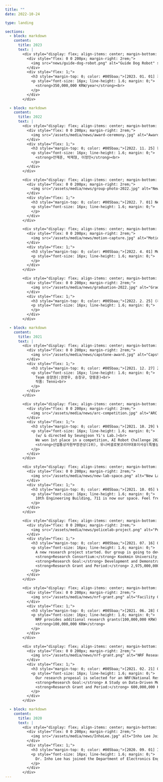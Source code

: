 ```yaml
---
title: ""
date: 2022-10-24

type: landing

sections:
  - block: markdown
    content:
      title: 2023
      text: |
        <div style="display: flex; align-items: center; margin-bottom: 2rem;">
          <div style="flex: 0 0 200px; margin-right: 2rem;">
            <img src="news/guide-dog-robot.png" alt="Guide Dog Robot" style="width: 100%; height: auto; border-radius: 8px;">
          </div>
          <div style="flex: 1;">
            <h3 style="margin-top: 0; color: #005baa;">[2023. 01. 01] 가이드 독: 로봇 안내견 개발 과제 시작</h3>
            <p style="font-size: 16px; line-height: 1.6; margin: 0;">
              <strong>350,000,000 KRW/year</strong><br>
            </p>
          </div>
        </div>

  - block: markdown
    content:
      title: 2022
      text: |
        <div style="display: flex; align-items: center; margin-bottom: 2rem;">
          <div style="flex: 0 0 200px; margin-right: 2rem;">
            <img src="/assets/media/news/award-ceremony.jpg" alt="Award Ceremony" style="width: 100%; height: auto; border-radius: 8px;">
          </div>
          <div style="flex: 1;">
            <h3 style="margin-top: 0; color: #005baa;">[2022. 11. 25] 한국연구재단 이사장 상 수상</h3>
            <p style="font-size: 16px; line-height: 1.6; margin: 0;">
              <strong>안재훈, 박재형, 이정민</strong><br>
            </p>
          </div>
        </div>

        <div style="display: flex; align-items: center; margin-bottom: 2rem;">
          <div style="flex: 0 0 200px; margin-right: 2rem;">
            <img src="/assets/media/news/group-photo-2022.jpg" alt="New Group Photo" style="width: 100%; height: auto; border-radius: 8px;">
          </div>
          <div style="flex: 1;">
            <h3 style="margin-top: 0; color: #005baa;">[2022. 7. 01] New Group Photo</h3>
            <p style="font-size: 16px; line-height: 1.6; margin: 0;">
            </p>
          </div>
        </div>

        <div style="display: flex; align-items: center; margin-bottom: 2rem;">
          <div style="flex: 0 0 200px; margin-right: 2rem;">
            <img src="/assets/media/news/motion-capture.jpg" alt="Motion Capture Device" style="width: 100%; height: auto; border-radius: 8px;">
          </div>
          <div style="flex: 1;">
            <h3 style="margin-top: 0; color: #005baa;">[2022. 4. 01] Motion Capture Device</h3>
            <p style="font-size: 16px; line-height: 1.6; margin: 0;">
            </p>
          </div>
        </div>

        <div style="display: flex; align-items: center; margin-bottom: 2rem;">
          <div style="flex: 0 0 200px; margin-right: 2rem;">
            <img src="/assets/media/news/graduation-2022.jpg" alt="Graduation 2022" style="width: 100%; height: auto; border-radius: 8px;">
          </div>
          <div style="flex: 1;">
            <h3 style="margin-top: 0; color: #005baa;">[2022. 2. 25] (축)황성현, 이승현 석사 졸업</h3>
            <p style="font-size: 16px; line-height: 1.6; margin: 0;">
            </p>
          </div>
        </div>

  - block: markdown
    content:
      title: 2021
      text: |
        <div style="display: flex; align-items: center; margin-bottom: 2rem;">
          <div style="flex: 0 0 200px; margin-right: 2rem;">
            <img src="/assets/media/news/capstone-award.jpg" alt="Capstone Design Award" style="width: 100%; height: auto; border-radius: 8px;">
          </div>
          <div style="flex: 1;">
            <h3 style="margin-top: 0; color: #005baa;">[2021. 12. 27] 2021년 부산대학교 Linc+ 캡스톤디자인 대회 대상</h3>
            <p style="font-size: 16px; line-height: 1.6; margin: 0;">
              Team 송양권(:권영우, 송창규, 양용훈)<br>
              작품: Tenni<br>
            </p>
          </div>
        </div>

        <div style="display: flex; align-items: center; margin-bottom: 2rem;">
          <div style="flex: 0 0 200px; margin-right: 2rem;">
            <img src="/assets/media/news/arc-competition.jpg" alt="ARC Competition Win" style="width: 100%; height: auto; border-radius: 8px;">
          </div>
          <div style="flex: 1;">
            <h3 style="margin-top: 0; color: #005baa;">[2021. 10. 29] Winning @ARC Competition!</h3>
            <p style="font-size: 16px; line-height: 1.6; margin: 0;">
              (w/ & directed by Seungjoon Yi's Lab.)<br>
              We won 1st place in a competition, AI Robot Challenge 2021@KINTEX.<br>
              <strong>산업통상자원부장관상(1위), 유니버셜로봇코리아대표이사상(특별상)</strong>
            </p>
          </div>
        </div>

        <div style="display: flex; align-items: center; margin-bottom: 2rem;">
          <div style="flex: 0 0 200px; margin-right: 2rem;">
            <img src="/assets/media/news/new-lab-space.png" alt="New Laboratory Space" style="width: 100%; height: auto; border-radius: 8px;">
          </div>
          <div style="flex: 1;">
            <h3 style="margin-top: 0; color: #005baa;">[2021. 10. 05] We've got a new Laboratory space!</h3>
            <p style="font-size: 16px; line-height: 1.6; margin: 0;">
              10th Engineering Building, 711 is now our space. Feel free to visit and enjoy yourself together.
            </p>
          </div>
        </div>

        <div style="display: flex; align-items: center; margin-bottom: 2rem;">
          <div style="flex: 0 0 200px; margin-right: 2rem;">
            <img src="/assets/media/news/policelab-project.png" alt="PoliceLab 2.0 Project" style="width: 100%; height: auto; border-radius: 8px;">
          </div>
          <div style="flex: 1;">
            <h3 style="margin-top: 0; color: #005baa;">[2021. 07. 16] Our group is selected for PoliceLab 2.0 Project</h3>
            <p style="font-size: 16px; line-height: 1.6; margin: 0;">
              A new research project started. Our group is going to develop autonomous locomotion for quadrupedal robots.<br>
              <strong>Research Consortium:</strong> Kookmin University, Seoul National University of Science and Technology.<br>
              <strong>Research Goal:</strong> Development and Demonstration of Unmanned Patrol Robot System for Local Police Support.<br>
              <strong>Research Grant and Period:</strong> 2,975,000,000 KRW for 3.5 years (2021.07~2024.12)
            </p>
          </div>
        </div>

        <div style="display: flex; align-items: center; margin-bottom: 2rem;">
          <div style="flex: 0 0 200px; margin-right: 2rem;">
            <img src="/assets/media/news/nrf-grant.png" alt="Facility Grant" style="width: 100%; height: auto; border-radius: 8px;">
          </div>
          <div style="flex: 1;">
            <h3 style="margin-top: 0; color: #005baa;">[2021. 06. 28] Our group won an additional research grant for the facility</h3>
            <p style="font-size: 16px; line-height: 1.6; margin: 0;">
              NRF provides additional research grants(100,000,000 KRW) for the facility to the great research group.<br>
              <strong>100,000,000 KRW</strong>
            </p>
          </div>
        </div>

        <div style="display: flex; align-items: center; margin-bottom: 2rem;">
          <div style="flex: 0 0 200px; margin-right: 2rem;">
            <img src="/assets/media/news/nrf-grant.png" alt="NRF Research Grant" style="width: 100%; height: auto; border-radius: 8px;">
          </div>
          <div style="flex: 1;">
            <h3 style="margin-top: 0; color: #005baa;">[2021. 02. 21] Our group won a research grant</h3>
            <p style="font-size: 16px; line-height: 1.6; margin: 0;">
              Our research proposal is selected for an NRF(National Research Foundation of Korea).<br>
              <strong>Research Goal:</strong> A Study on Data-Driven Model Predictive Control for Autonomous Aerial Manipulation.<br>
              <strong>Research Grant and Period:</strong> 600,000,000 KRW for 4 years (2021.03~2025.02)
            </p>
          </div>
        </div>

  - block: markdown
    content:
      title: 2020
      text: |
        <div style="display: flex; align-items: center; margin-bottom: 2rem;">
          <div style="flex: 0 0 200px; margin-right: 2rem;">
            <img src="/assets/media/news/InhoLee.jpg" alt="Inho Lee Joining PNU" style="width: 100%; height: auto; border-radius: 8px;">
          </div>
          <div style="flex: 1;">
            <h3 style="margin-top: 0; color: #005baa;">[2020. 09. 01] Inho Lee joined Pusan National University</h3>
            <p style="font-size: 16px; line-height: 1.6; margin: 0;">
              Dr. Inho Lee has joined the Department of Electronics Engineering at Pusan National University, September 1, 2020
            </p>
          </div>
        </div>
---
```

